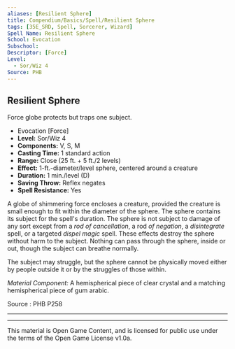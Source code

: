 ```yaml
---
aliases: [Resilient Sphere]
title: Compendium/Basics/Spell/Resilient Sphere
tags: [35E_SRD, Spell, Sorcerer, Wizard]
Spell Name: Resilient Sphere
School: Evocation
Subschool: 
Descriptor: [Force]
Level:
  - Sor/Wiz 4
Source: PHB
---
```



## Resilient Sphere

Force globe protects but traps one subject.

*   Evocation [Force]
*   **Level:** Sor/Wiz 4
*   **Components:** V, S, M
*   **Casting Time:** 1 standard action
*   **Range:** Close (25 ft. + 5 ft./2 levels)
*   **Effect:** 1-ft.-diameter/level sphere, centered around a creature
*   **Duration:** 1 min./level (D)
*   **Saving Throw:** Reflex negates
*   **Spell Resistance:** Yes

<p>A globe of shimmering force encloses a creature, provided the creature is small enough to fit within the diameter of the sphere. The sphere contains its subject for the spell's duration. The sphere is not subject to damage of any sort except from a <i>rod of cancellation</i>, a rod <i>of negation</i>, a <i>disintegrate</i> spell, or a targeted <i>dispel magic</i> spell. These effects destroy the sphere without harm to the subject. Nothing can pass through the sphere, inside or out, though the subject can breathe normally.</p><p>The subject may struggle, but the sphere cannot be physically moved either by people outside it or by the struggles of those within.</p><p><i>Material Component:</i> A hemispherical piece of clear crystal and a matching hemispherical piece of gum arabic.</p>

Source : PHB P258

---

---

This material is Open Game Content, and is licensed for public use under
the terms of the Open Game License v1.0a.
